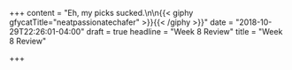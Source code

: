 +++
content = "Eh, my picks sucked.\n\n{{< giphy gfycatTitle=\"neatpassionatechafer\" >}}{{< /giphy >}}"
date = "2018-10-29T22:26:01-04:00"
draft = true
headline = "Week 8 Review"
title = "Week 8 Review"

+++
